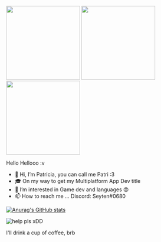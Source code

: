 <img src="https://media.tenor.com/FP3KLUuiKOkAAAAC/computer-typing.gif" height="200"/> <img src="https://steamuserimages-a.akamaihd.net/ugc/91603515927152834/893F72F4D9BED825A8DBF18ABAD811D6C632BA63/?imw=5000&imh=5000&ima=fit&impolicy=Letterbox&imcolor=%23000000&letterbox=false" height="200"/> <img src="https://media.tenor.com/tkkoPxh0brAAAAAM/typing-anime.gif" height="200"/>

Hello Hellooo :v

- 👋 Hi, I’m Patricia, you can call me Patri :3 
- 🎓 On my way to get my Multiplatform App Dev title
- 👀 I’m interested in Game dev and languages 😍
- 📫 How to reach me ... Discord: Seyten#0680

<!---
popadron/popadron is a ✨ special ✨ repository because its `README.md` (this file) appears on your GitHub profile.
You can click the Preview link to take a look at your changes.
--->

[![Anurag's GitHub stats](https://github-readme-stats.vercel.app/api?username=popadron&show_icons=true&theme=radical)](https://github.com/anuraghazra/github-readme-stats)

![help pls xDD](https://data.1freewallpapers.com/detail/girl-glance-chair-anime.jpg)

I'll drink a cup of coffee, brb
